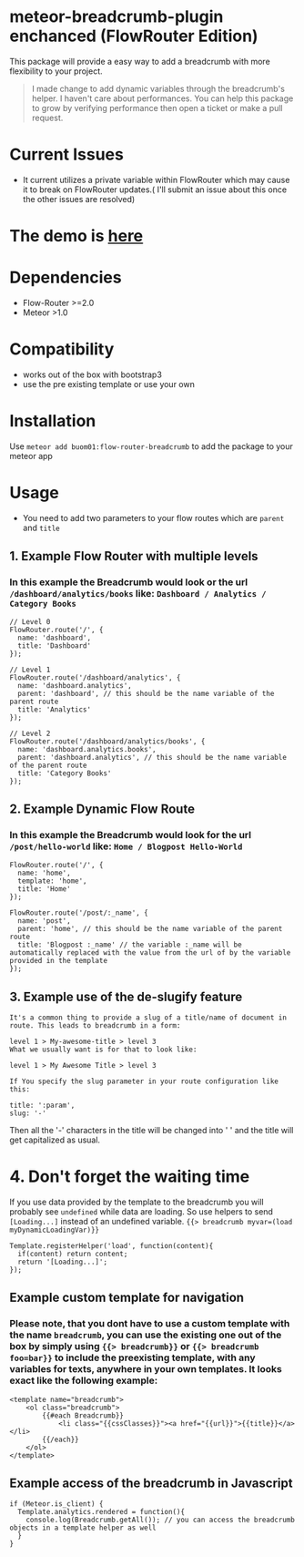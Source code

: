 meteor-breadcrumb-plugin enchanced (FlowRouter Edition)
========================

This package will provide a easy way to add a breadcrumb with more flexibility to your project.

> I made change to add dynamic variables through the breadcrumb's helper. I haven't care about performances. You can help this package to grow by verifying performance then open a ticket or make a pull request.

# Current Issues

* It current utilizes a private variable within FlowRouter which may cause it to break on FlowRouter updates.( I'll submit an issue about this once the other issues are resolved)

# The demo is [here](https://github.com/Buom01/meteor-breadcrumb-plugin/tree/master/examples/)

# Dependencies

* Flow-Router >=2.0
* Meteor >1.0

# Compatibility

* works out of the box with bootstrap3
* use the pre existing template or use your own

# Installation

Use `meteor add buom01:flow-router-breadcrumb` to add the package to your meteor app

# Usage

* You need to add two parameters to your flow routes which are `parent` and `title`

## 1. Example Flow Router with multiple levels

### In this example the Breadcrumb would look or the url `/dashboard/analytics/books` like: `Dashboard / Analytics / Category Books`

```
// Level 0
FlowRouter.route('/', {
  name: 'dashboard',
  title: 'Dashboard'
});

// Level 1
FlowRouter.route('/dashboard/analytics', {
  name: 'dashboard.analytics',
  parent: 'dashboard', // this should be the name variable of the parent route
  title: 'Analytics'
});

// Level 2
FlowRouter.route('/dashboard/analytics/books', {
  name: 'dashboard.analytics.books',
  parent: 'dashboard.analytics', // this should be the name variable of the parent route
  title: 'Category Books'
});
```

## 2. Example Dynamic Flow Route

### In this example the Breadcrumb would look for the url `/post/hello-world` like: `Home / Blogpost Hello-World`

```
FlowRouter.route('/', {
  name: 'home',
  template: 'home',
  title: 'Home'
});

FlowRouter.route('/post/:_name', {
  name: 'post',
  parent: 'home', // this should be the name variable of the parent route
  title: 'Blogpost :_name' // the variable :_name will be automatically replaced with the value from the url of by the variable provided in the template
});
```

## 3. Example use of the de-slugify feature
```
It's a common thing to provide a slug of a title/name of document in route. This leads to breadcrumb in a form:

level 1 > My-awesome-title > level 3
What we usually want is for that to look like:

level 1 > My Awesome Title > level 3

If You specify the slug parameter in your route configuration like this:

title: ':param',
slug: '-'
```
Then all the '-' characters in the title will be changed into ' ' and the title will get capitalized as usual.

# 4. Don't forget the waiting time
If you use data provided by the template to the breadcrumb you will probably see `undefined` while data are loading. So use helpers to send `[Loading...]` instead of an undefined variable.
`{{> breadcrumb myvar=(load myDynamicLoadingVar)}}`

```
Template.registerHelper('load', function(content){
  if(content) return content;
  return '[Loading...]';
});
```

## Example custom template for navigation

### Please note, that you dont have to use a custom template with the name `breadcrumb`, you can use the existing one out of the box by simply using `{{> breadcrumb}}` or `{{> breadcrumb foo=bar}}` to include the preexisting template, with any variables for texts, anywhere in your own templates. It looks exact like the following example:

```
<template name="breadcrumb">
    <ol class="breadcrumb">
        {{#each Breadcrumb}}
            <li class="{{cssClasses}}"><a href="{{url}}">{{title}}</a></li>
        {{/each}}
    </ol>
</template>
```

## Example access of the breadcrumb in Javascript

```
if (Meteor.is_client) {
  Template.analytics.rendered = function(){
    console.log(Breadcrumb.getAll()); // you can access the breadcrumb objects in a template helper as well
  }
}
```
